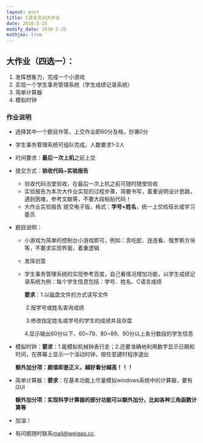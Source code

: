 ```yaml
---
layout: post
title: C语言实训大作业
date: 2018-5-25
modify_date: 2018-5-25
mathjax: true
---
```


## 大作业（四选一）：

1. 发挥想象力，完成一个小游戏
2. 实现一个学生事务管理系统（学生成绩记录系统）
3. 简单计算器
4. 模拟时钟

### 作业说明

- 选择其中一个题目作答，上交作业即60分及格，抄袭0分

- 学生事务管理系统可组队完成。人数要求1-2人

- 时间要求：**最后一次上机**之前上交

- 提交方式：**验收代码**+**实验报告**
  - 验收代码当堂验收，在最后一次上机之前可随时随堂验收
  - 实验报告为本次大作业实现的过程步骤，简要书写，着重说明设计思路，遇到困难，参考文献等，不要大段粘贴代码！
  - 大作业实验报告 提交电子版，格式：**学号+姓名**，统一上交给班长或学习委员

- 题目说明：
  - 小游戏为简单的控制台小游戏即可，例如：贪吃蛇、连连看、俄罗斯方块等，不要求实现界面，着重逻辑

  - 发挥创意

  - 学生事务管理系统的实现参考百度，自己看情况增加功能，以学生成绩记录系统为例：每个学生信息包括：学号、姓名、C语言成绩

    **要求**：1.以磁盘文件的方式读写文件

    ​	    2.按学号或姓名查询成绩

    ​	    3.修改指定姓名或学号的学生的成绩并且存盘

    ​	    4.显示输出60分以下、60~79、80~89、90分以上各分数段的学生信息

- 模拟时钟：**要求**：1.能模拟机械钟表行走；2.还要准确地利用数字显示日期和时间，在屏幕上显示一个活动时钟，按任意键时程序退出

  **额外加分项：颜值即是正义，越好看分越高！！！**

- 简单计算器：**要求**：在基本功能上尽量模拟windows系统中的计算器，要有GUI

  **额外加分项：实现科学计算器的部分功能可以额外加分，比如各种三角函数计算等**

- 加油！
- 有问题随时联系<mail@weigao.cc>.